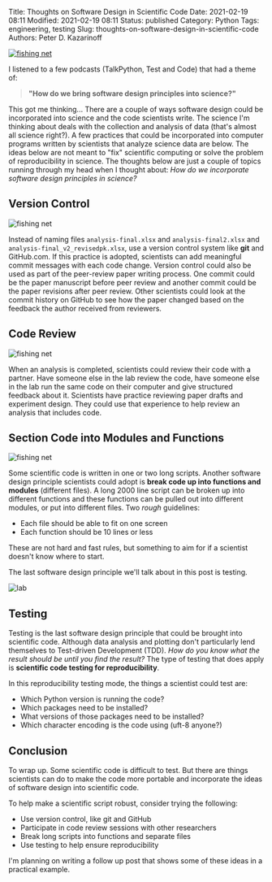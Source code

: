 Title: Thoughts on Software Design in Scientific Code
Date: 2021-02-19 08:11
Modified: 2021-02-19 08:11
Status: published
Category: Python
Tags: engineering, testing
Slug: thoughts-on-software-design-in-scientific-code
Authors: Peter D. Kazarinoff

[![fishing net]({static}/posts/testing_science_code/images/fishing-net.jpg)]({filename}/posts/testing_science_code/thoughts-on-software-design-in-science.md)

I listened to a few podcasts (TalkPython, Test and Code) that had a theme of:

 > **"How do we bring software design principles into science?"**

This got me thinking... There are a couple of ways software design could be incorporated into science and the code scientists write. The science I'm thinking about deals with the collection and analysis of data (that's almost all science right?). A few practices that could be incorporated into computer programs written by scientists that analyze science data are below. The ideas below are not meant to "fix" scientific computing or solve the problem of reproducibility in science. The thoughts below are just a couple of topics running through my head when I thought about: *How do we incorporate software design principles in science?*

## Version Control

![fishing net]({static}/posts/testing_science_code/images/notebooks.jpg)

Instead of naming files ```analysis-final.xlsx``` and ```analysis-final2.xlsx``` and ```analysis-final_v2_revisedpk.xlsx```, use a version control system like **git** and GitHub.com. If this practice is adopted, scientists can add meaningful commit messages with each code change. Version control could also be used as part of the peer-review paper writing process. One commit could be the paper manuscript before peer review and another commit could be the paper revisions after peer review. Other scientists could look at the commit history on GitHub to see how the paper changed based on the feedback the author received from reviewers.

## Code Review

![fishing net]({static}/posts/testing_science_code/images/map.jpg)

When an analysis is completed, scientists could review their code with a partner. Have someone else in the lab review the code, have someone else in the lab run the same code on their computer and give structured feedback about it. Scientists have practice reviewing paper drafts and experiment design. They could use that experience to help review an analysis that includes code.

## Section Code into Modules and Functions

![fishing net]({static}/posts/testing_science_code/images/package.jpg)

Some scientific code is written in one or two long scripts. Another software design principle scientists could adopt is **break code up into functions and modules** (different files). A long 2000 line script can be broken up into different functions and these functions can be pulled out into different modules, or put into different files. Two *rough* guidelines:

 * Each file should be able to fit on one screen
 * Each function should be 10 lines or less

These are not hard and fast rules, but something to aim for if a scientist doesn't know where to start.

The last software design principle we'll talk about in this post is testing.

![lab]({static}/posts/testing_science_code/images/lab.jpg)

## Testing

Testing is the last software design principle that could be brought into scientific code. Although data analysis and plotting don't particularly lend themselves to Test-driven Development (TDD). *How do you know what the result should be until you find the result?* The type of testing that does apply is **scientific code testing for reproducibility**. 

In this reproducibility testing mode, the things a scientist could test are:

 * Which Python version is running the code?
 * Which packages need to be installed?
 * What versions of those packages need to be installed?
 * Which character encoding is the code using (uft-8 anyone?)

## Conclusion

To wrap up. Some scientific code is difficult to test. But there are things scientists can do to make the code more portable and incorporate the ideas of software design into scientific code.

To help make a scientific script robust, consider trying the following:

 * Use version control, like git and GitHub
 * Participate in code review sessions with other researchers
 * Break long scripts into functions and separate files
 * Use testing to help ensure reproducibility

I'm planning on writing a follow up post that shows some of these ideas in a practical example.
